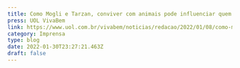 ```yaml
---
title: Como Mogli e Tarzan, conviver com animais pode influenciar quem somos?
press: UOL VivaBem
link: https://www.uol.com.br/vivabem/noticias/redacao/2022/01/08/como-mogli-e-tarzan-conviver-com-animais-pode-influenciar-quem-somos.htm
category: Imprensa
type: blog
date: 2022-01-30T23:27:21.463Z
draft: false
---
```

